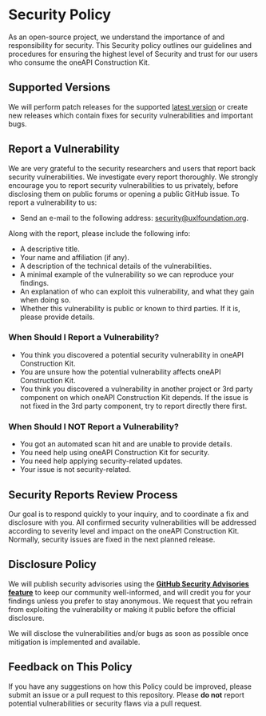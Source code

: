 # Security Policy

As an open-source project, we understand the importance of and responsibility
for security. This Security policy outlines our guidelines and procedures for
ensuring the highest level of Security and trust for our users who consume the
oneAPI Construction Kit.

## Supported Versions

We will perform patch releases for the supported [latest version][1] or create
new releases which contain fixes for security vulnerabilities and important
bugs.

## Report a Vulnerability

We are very grateful to the security researchers and users that report back
security vulnerabilities. We investigate every report thoroughly.
We strongly encourage you to report security vulnerabilities to us privately,
before disclosing them on public forums or opening a public GitHub issue.
To report a vulnerability to us:

* Send an e-mail to the following address: <security@uxlfoundation.org>.

Along with the report, please include the following info:

* A descriptive title.
* Your name and affiliation (if any).
* A description of the technical details of the vulnerabilities.
* A minimal example of the vulnerability so we can reproduce your findings.
* An explanation of who can exploit this vulnerability, and what they gain
  when doing so.
* Whether this vulnerability is public or known to third parties. If it is,
  please provide details.

### When Should I Report a Vulnerability?

* You think you discovered a potential security vulnerability in oneAPI
  Construction Kit.
* You are unsure how the potential vulnerability affects oneAPI Construction
  Kit.
* You think you discovered a vulnerability in another project or 3rd party
  component on which oneAPI Construction Kit depends. If the issue is not fixed
  in the 3rd party component, try to report directly there first.

### When Should I NOT Report a Vulnerability?

* You got an automated scan hit and are unable to provide details.
* You need help using oneAPI Construction Kit for security.
* You need help applying security-related updates.
* Your issue is not security-related.

## Security Reports Review Process

Our goal is to respond quickly to your inquiry, and to coordinate a fix and
disclosure with you. All confirmed security vulnerabilities will be addressed
according to severity level and impact on the oneAPI Construction Kit.
Normally, security issues are fixed in the next planned release.

## Disclosure Policy

We will publish security advisories using the
[**GitHub Security Advisories feature**][2]
to keep our community well-informed, and will credit you for your findings
unless you prefer to stay anonymous. We request that you refrain from
exploiting the vulnerability or making it public before the official disclosure.

We will disclose the vulnerabilities and/or bugs as soon as possible once
mitigation is implemented and available.

## Feedback on This Policy

If you have any suggestions on how this Policy could be improved, please submit
an issue or a pull request to this repository. Please **do not** report
potential vulnerabilities or security flaws via a pull request.

[1]: https://github.com/uxlfoundation/oneapi-construction-kit/releases/latest
[2]: https://github.com/uxlfoundation/oneapi-construction-kit/security/advisories
